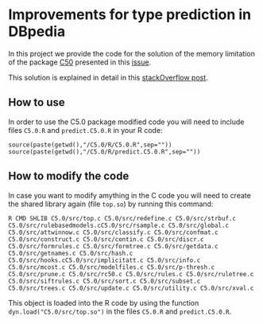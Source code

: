 # Improvements for type prediction in DBpedia

In this project we provide the code for the solution of the memory limitation of the package [C50](https://github.com/topepo/C5.0) presented in this [issue](https://github.com/topepo/C5.0/issues/15).

This solution is explained in detail in this [stackOverflow post](https://stackoverflow.com/questions/68123447/c5-0-package-error-in-pasteapplyx-1-paste-collapse-collapse-n).

## How to use

In order to use the C5.0 package modified code you will need to include files ```C5.0.R``` and ```predict.C5.0.R``` in your R code:

```
source(paste(getwd(),"/C5.0/R/C5.0.R",sep=""))
source(paste(getwd(),"/C5.0/R/predict.C5.0.R",sep=""))
```

## How to modify the code

In case you want to modify amything in the C code you will need to create the shared library again (file ```top.so```) by running this command:

```
R CMD SHLIB C5.0/src/top.c C5.0/src/redefine.c C5.0/src/strbuf.c C5.0/src/rulebasedmodels.cC5.0/src/rsample.c C5.0/src/global.c C5.0/src/attwinnow.c C5.0/src/classify.c C5.0/src/confmat.c C5.0/src/construct.c C5.0/src/contin.c C5.0/src/discr.c C5.0/src/formrules.c C5.0/src/formtree.c C5.0/src/getdata.c C5.0/src/getnames.c C5.0/src/hash.c C5.0/src/hooks.cC5.0/src/implicitatt.c C5.0/src/info.c C5.0/src/mcost.c C5.0/src/modelfiles.c C5.0/src/p-thresh.c C5.0/src/prune.c C5.0/src/rc50.c C5.0/src/rules.c C5.0/src/ruletree.c C5.0/src/siftrules.c C5.0/src/sort.c C5.0/src/subset.c C5.0/src/trees.c C5.0/src/update.c C5.0/src/utility.c C5.0/src/xval.c
```

This object is loaded into the R code by using the function ```dyn.load("C5.0/src/top.so")``` in the files ```C5.0.R``` and ```predict.C5.0.R```.




